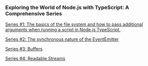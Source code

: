 ### Exploring the World of Node.js with TypeScript: A Comprehensive Series

[Series #1: The basics of the file system and how to pass additional arguments when running a script in Node.js TypeScript.](https://github.com/muneer-ahmed-khan/typescript-node-series/tree/master/series-1)

[Series #2: The synchronous nature of the EventEmitter](https://github.com/muneer-ahmed-khan/typescript-node-series/tree/master/series-2)

[Series #3: Buffers](https://github.com/muneer-ahmed-khan/typescript-node-series/tree/master/series-3)

[Series #4: Readable Streams](https://github.com/muneer-ahmed-khan/typescript-node-series/tree/master/series-4)
